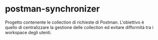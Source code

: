 # postman-synchronizer
Progetto contenente le collection di richieste di Postman. L'obiettivo è quello di centralizzare la gestione delle collection ed evitare difformità tra i workspace degli utenti.